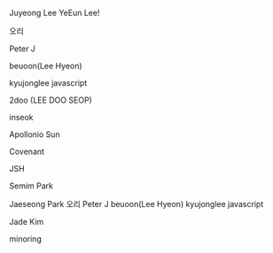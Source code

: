 Juyeong Lee
YeEun Lee!

오리

Peter J

beuoon(Lee Hyeon)

kyujonglee javascript

2doo (LEE DOO SEOP)

inseok

Apollonio Sun

Covenant

JSH

Semim Park

Jaeseong Park
오리
Peter J
beuoon(Lee Hyeon)
kyujonglee javascript

Jade Kim

minoring
